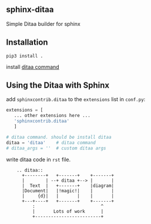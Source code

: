 sphinx-ditaa
------------

Simple Ditaa builder for sphinx

## Installation
```shell
pip3 install .
```

install [ditaa command](http://ditaa.sourceforge.net/)

## Using the Ditaa with Sphinx

add `sphinxcontrib.ditaa` to the `extensions` list in `conf.py`:

```python
extensions = [
   ... other extensions here ...
   'sphinxcontrib.ditaa'
   ]

# ditaa command. should be install ditaa
ditaa = 'ditaa'    # ditaa command
# ditaa_args = ''  # custom ditaa args
```

write ditaa code in `rst` file.

```
    .. ditaa::
      +--------+   +-------+    +-------+
      |        | --+ ditaa +--> |       |
      |  Text  |   +-------+    |diagram|
      |Document|   |!magic!|    |       |
      |     {d}|   |       |    |       |
      +---+----+   +-------+    +-------+
          :                         ^
          |       Lots of work      |
          +-------------------------+
```
